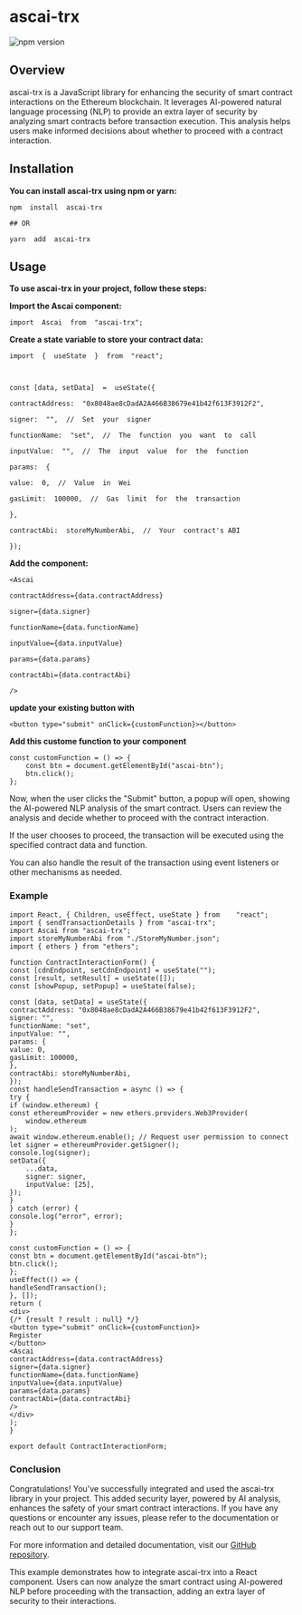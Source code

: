 ﻿# ascai-trx

![npm version](https://img.shields.io/npm/v/ascai-trx.svg?style=flat-square)

## Overview

ascai-trx is a JavaScript library for enhancing the security of smart contract interactions on the Ethereum blockchain. It leverages AI-powered natural language processing (NLP) to provide an extra layer of security by analyzing smart contracts before transaction execution. This analysis helps users make informed decisions about whether to proceed with a contract interaction.

## Installation

**You can install ascai-trx using npm or yarn:**

    npm  install  ascai-trx

    ## OR

    yarn  add  ascai-trx

## Usage

**To use ascai-trx in your project, follow these steps:**

**Import the Ascai component:**

    import  Ascai  from  "ascai-trx";

**Create a state variable to store your contract data:**

    import  {  useState  }  from  "react";



    const [data, setData]  =  useState({

    contractAddress:  "0x8048ae8cDadA2A466B38679e41b42f613F3912F2",

    signer:  "",  //  Set  your  signer

    functionName:  "set",  //  The  function  you  want  to  call

    inputValue:  "",  //  The  input  value  for  the  function

    params:  {

    value:  0,  //  Value  in  Wei

    gasLimit:  100000,  //  Gas  limit  for  the  transaction

    },

    contractAbi:  storeMyNumberAbi,  //  Your  contract's ABI

    });

**Add the <Ascai> component:**

    <Ascai

    contractAddress={data.contractAddress}

    signer={data.signer}

    functionName={data.functionName}

    inputValue={data.inputValue}

    params={data.params}

    contractAbi={data.contractAbi}

    />

**update your existing button with**

    <button type="submit" onClick={customFunction}></button>

**Add this custome function to your component**

    const customFunction = () => {
        const btn = document.getElementById("ascai-btn");
        btn.click();
    };

Now, when the user clicks the "Submit" button, a popup will open, showing the AI-powered NLP analysis of the smart contract. Users can review the analysis and decide whether to proceed with the contract interaction.

If the user chooses to proceed, the transaction will be executed using the specified contract data and function.

You can also handle the result of the transaction using event listeners or other mechanisms as needed.

### Example

    import React, { Children, useEffect, useState } from    "react";
    import { sendTransactionDetails } from "ascai-trx";
    import Ascai from "ascai-trx";
    import storeMyNumberAbi from "./StoreMyNumber.json";
    import { ethers } from "ethers";

    function ContractInteractionForm() {
    const [cdnEndpoint, setCdnEndpoint] = useState("");
    const [result, setResult] = useState([]);
    const [showPopup, setPopup] = useState(false);

    const [data, setData] = useState({
    contractAddress: "0x8048ae8cDadA2A466B38679e41b42f613F3912F2",
    signer: "",
    functionName: "set",
    inputValue: "",
    params: {
    value: 0,
    gasLimit: 100000,
    },
    contractAbi: storeMyNumberAbi,
    });
    const handleSendTransaction = async () => {
    try {
    if (window.ethereum) {
    const ethereumProvider = new ethers.providers.Web3Provider(
        window.ethereum
    );
    await window.ethereum.enable(); // Request user permission to connect
    let signer = ethereumProvider.getSigner();
    console.log(signer);
    setData({
        ...data,
        signer: signer,
        inputValue: [25],
    });
    }
    } catch (error) {
    console.log("error", error);
    }
    };

    const customFunction = () => {
    const btn = document.getElementById("ascai-btn");
    btn.click();
    };
    useEffect(() => {
    handleSendTransaction();
    }, []);
    return (
    <div>
    {/* {result ? result : null} */}
    <button type="submit" onClick={customFunction}>
    Register
    </button>
    <Ascai
    contractAddress={data.contractAddress}
    signer={data.signer}
    functionName={data.functionName}
    inputValue={data.inputValue}
    params={data.params}
    contractAbi={data.contractAbi}
    />
    </div>
    );
    }

    export default ContractInteractionForm;

### Conclusion

Congratulations! You've successfully integrated and used the ascai-trx library in your project. This added security layer, powered by AI analysis, enhances the safety of your smart contract interactions. If you have any questions or encounter any issues, please refer to the documentation or reach out to our support team.

For more information and detailed documentation, visit our [GitHub repository](https://github.com/Zerogravy/Ascai-Tron/tree/main/ascai-trx).

This example demonstrates how to integrate ascai-trx into a React component. Users can now analyze the smart contract using AI-powered NLP before proceeding with the transaction, adding an extra layer of security to their interactions.
